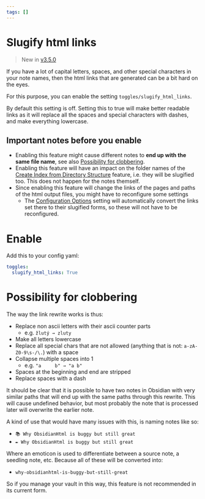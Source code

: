 ```yaml
---
tags: []
---
```

# Slugify html links

>New in [v3.5.0](/not_created.md)

If you have a lot of capital letters, spaces, and other special characters in your note names, then the html links that are generated can be a bit hard on the eyes.

For this purpose, you can enable the setting `toggles/slugify_html_links`.

By default this setting is off. Setting this to true will make better readable links as it will replace all the spaces and special characters with dashes, and make everything lowercase. 

## Important notes before you enable

- Enabling this feature might cause different notes to **end up with the same file name**, see also [Possibility for clobbering](#possibility-for-clobbering).
- Enabling this feature will have an impact on the folder names of the [Create Index from Directory Structure](../../Configurations/Modes/Create%20Index%20from%20Directory%20Structure.md) feature, i.e. they will be slugified too. This does not happen for the notes themself.
- Since enabling this feature will change the links of the pages and paths of the html output files, you might have to reconfigure some settings
	- The [Configuration Options](../../Configurations/Configuration%20Options.md#navbar_links) setting will automatically convert the links set there to their slugified forms, so these will not have to be reconfigured.

# Enable
Add this to your config yaml:
``` yaml
toggles:
  slugify_html_links: True
```



# Possibility for clobbering
The way the link rewrite works is thus:

- Replace non ascii letters with their ascii counter parts
	- e.g. `žlutý → zluty`
- Make all letters lowercase
- Replace all special chars that are not allowed (anything that is not: `a-zA-Z0-9\s-/\.`) with a space
- Collapse multiple spaces into 1
	- e.g. `"a     b" → "a b"`
- Spaces at the beginning and end are stripped
- Replace spaces with a dash

It should be clear that it is possible to have two notes in Obsidian with very similar paths that will end up with the same paths through this rewrite. This will cause undefined behavior, but most probably the note that is processed later will overwrite the earlier note.

A kind of use that would have many issues with this, is naming notes like so:

- `📚 Why ObsidianHtml is buggy but still great`
- `✒️ Why ObsidianHtml is buggy but still great`

Where an emoticon is used to differentiate between a source note, a seedling note, etc. Because all of these will be converted into:

- `why-obsidianhtml-is-buggy-but-still-great`

So if you manage your vault in this way, this feature is not recommended in its current form.